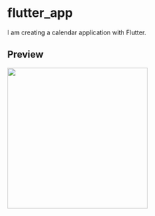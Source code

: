 # flutter_app

I am creating a calendar application with Flutter.

## Preview

<img src="https://user-images.githubusercontent.com/50408066/144003005-2e2f7da0-c5b6-422e-8ebc-2df27b7f5d34.png" width="320px">
